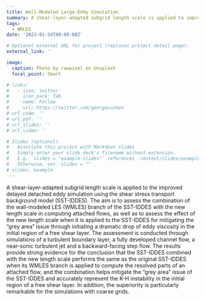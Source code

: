 ```yaml
---
title: Wall-Modeled Large-Eddy Simulation
summary: A shear-layer-adapted subgrid length scale is applied to improved delayed detached eddy simulation to alleviate the "grey area" issue, and an anisotropic-minimum-dissipation subgrid length scale is further proposed to enhance the computational accuracy on anisotropic meshes.
tags:
  - WMLES
date: '2023-01-24T00:00:00Z'

# Optional external URL for project (replaces project detail page).
external_link: ''

image:
  caption: Photo by rawpixel on Unsplash
  focal_point: Smart

# links:
#   - icon: twitter
#     icon_pack: fab
#     name: Follow
#     url: https://twitter.com/georgecushen
# url_code: ''
# url_pdf: ''
# url_slides: ''
# url_video: ''

# Slides (optional).
#   Associate this project with Markdown slides
#   Simply enter your slide deck's filename without extension.
#   E.g. `slides = "example-slides"` references `content/slides/example-slides.md`.
#   Otherwise, set `slides = ""`.
# slides: example
---
```


A shear-layer-adapted subgrid length scale is applied to the improved delayed detached eddy simulation using the shear stress transport background model (SST-IDDES). The aim is to assess the combination of the wall-modeled LES (WMLES) branch of the SST-IDDES with the new length scale in computing attached flows, as
well as to assess the effect of the new length scale when it is applied to the SST-IDDES for mitigating the “grey area” issue through initiating a dramatic drop of eddy viscosity in the initial region of a free shear layer. The assessment is conducted through simulations of a turbulent boundary layer, a fully developed channel flow, a near-sonic turbulent jet and a backward-facing step flow. The results provide strong evidence for the conclusion that the SST-IDDES combined with the new length scale performs the same as the original SST-IDDES when its WMLES branch is applied to compute the resolved parts of an attached flow, and the combination helps mitigate the “grey area” issue of the SST-IDDES and accurately represent the K-H instability in the initial region of a free shear layer. In addition, the superiority is particularly remarkable for the simulations with coarse grids.
